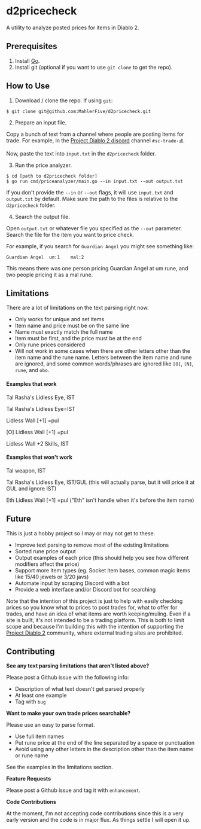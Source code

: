 d2pricecheck
============

A utility to analyze posted prices for items in Diablo 2.

Prerequisites
-------------

1. Install [Go](https://golang.org/).
2. Install git (optional if you want to use `git clone` to get the repo).

How to Use
----------

1. Download / clone the repo. If using `git`:

```
$ git clone git@github.com:MahlerFive/d2pricecheck.git
```

2. Prepare an input file.

Copy a bunch of text from a channel where people are posting items for trade. For example, in the [Project Diablo 2 discord](https://discord.gg/RgX4MWu) channel `#sc-trade-💰`.

Now, paste the text into `input.txt` in the `d2pricecheck` folder.

3. Run the price analyzer.

```
$ cd [path to d2pricecheck folder]
$ go run cmd/priceanalyzer/main.go --in input.txt --out output.txt
```

If you don't provide the `--in` or `--out` flags, it will use `input.txt` and `output.txt` by default. Make sure the path to the files is relative to the `d2pricecheck` folder.

4. Search the output file.

Open `output.txt` or whatever file you specified as the `--out` parameter. Search the file for the item you want to price check.

For example, if you search for `Guardian Angel` you might see something like:

```
Guardian Angel  um:1    mal:2
```

This means there was one person pricing Guardian Angel at um rune, and two people pricing it as a mal rune.

Limitations
-----------

There are a lot of limitations on the text parsing right now.

- Only works for unique and set items
- Item name and price must be on the same line
- Name must exactly match the full name
- Item must be first, and the price must be at the end
- Only rune prices considered
- Will not work in some cases when there are other letters other than the item name and the rune name. Letters between the item name and rune are ignored, and some common words/phrases are ignored like `[O]`, `[N]`, `rune`, and `obo`.

<h4>Examples that work</h4>

Tal Rasha's Lidless Eye, IST

Tal Rasha's Lidless Eye=IST

Lidless Wall [+1] =pul

[O] Lidless Wall [+1] =pul

Lidless Wall +2 Skills, IST

<h4>Examples that won't work</h4>

Tal weapon, IST

Tal Rasha's Lidless Eye, IST/GUL (this will actually parse, but it will price it at GUL and ignore IST)

Eth Lidless Wall [+1] =pul ("Eth" isn't handle when it's before the item name)

Future
------

This is just a hobby project so I may or may not get to these.

- Improve text parsing to remove most of the existing limitations
- Sorted rune price output
- Output examples of each price (this should help you see how different modifiers affect the price)
- Support more item types (eg. Socket item bases, common magic items like 15/40 jewels or 3/20 javs)
- Automate input by scraping Discord with a bot
- Provide a web interface and/or Discord bot for searching

Note that the intention of this project is just to help with easily checking prices so you know what to prices to post trades for, what to offer for trades, and have an idea of what items are worth keeping/muling. Even if a site is built, it's not intended to be a trading platform. This is both to limit scope and because I'm building this with the intention of supporting the [Project Diablo 2](https://www.projectdiablo2.com/) community, where external trading sites are prohibited.

Contributing
------------

**See any text parsing limitations that aren't listed above?**

Please post a Github issue with the following info:

- Description of what text doesn't get parsed properly
- At least one example
- Tag with `bug`

**Want to make your own trade prices searchable?**

Please use an easy to parse format.
- Use full item names
- Put rune price at the end of the line separated by a space or punctuation
- Avoid using any other letters in the description other than the item name or rune name

See the examples in the limitations section.

**Feature Requests**

Please post a Github issue and tag it with `enhancement`.

**Code Contributions**

At the moment, I'm not accepting code contributions since this is a very early version and the code is in major flux. As things settle I will open it up.
